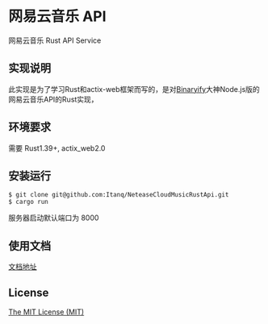 # 网易云音乐 API
网易云音乐 Rust API Service

## 实现说明
此实现是为了学习Rust和actix-web框架而写的，是对[Binaryify](https://github.com/Binaryify/NeteaseCloudMusicApi)大神Node.js版的网易云音乐API的Rust实现，

## 环境要求

需要 Rust1.39+, actix_web2.0

## 安装运行

```shell
$ git clone git@github.com:Itanq/NeteaseCloudMusicRustApi.git
$ cargo run
```
服务器启动默认端口为 8000

## 使用文档
[文档地址](https://binaryify.github.io/NeteaseCloudMusicApi)


## License
[The MIT License (MIT)](https://github.com/Itanq/NeteaseCloudMusicRustApi/blob/master/LICENSE)


